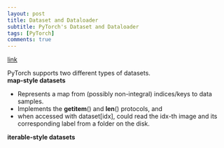 ```yaml
---
layout: post
title: Dataset and Dataloader
subtitle: PyTorch's Dataset and Dataloader
tags: [PyTorch]
comments: true
---
```


[link](https://pytorch.org/docs/stable/data.html)

PyTorch supports two different types of datasets.  
**map-style datasets**
* Represents a map from (possibly non-integral) indices/keys to data samples.
* Implements the __getitem__() and __len__() protocols, and 
* when accessed with dataset[idx], could read the idx-th image and its corresponding label from a folder on the disk.


**iterable-style datasets**

